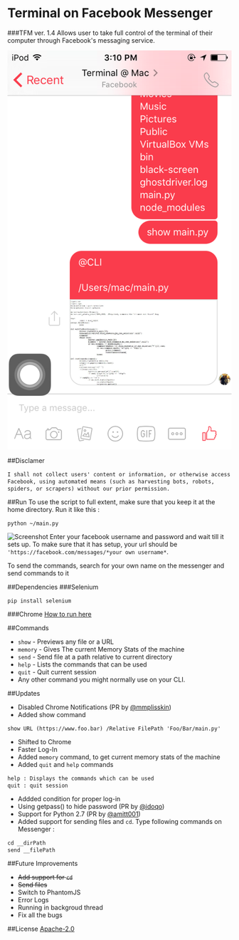 # Terminal on Facebook Messenger 
###TFM ver. 1.4
Allows user to take full control of the terminal of their computer through Facebook's messaging service.

![Photo](Screenshots/IMG_2201.PNG)

##Disclamer

```
I shall not collect users' content or information, or otherwise access Facebook, using automated means (such as harvesting bots, robots, spiders, or scrapers) without our prior permission.
```

##Run
To use the script to full extent, make sure that you keep it at the home directory.
Run it like this :
```
python ~/main.py
```
![Screenshot](Screenshots/Screenshot1.png)
Enter your facebook username and password and wait till it sets up. To make sure that it has setup, your url should be ```'https://facebook.com/messages/*your own username*```.

To send the commands, search for your own name on the messenger and send commands to it

##Dependencies 
###Selenium
```
pip install selenium
```
###Chrome
[How to run here](https://stackoverflow.com/questions/8255929/running-webdriver-chrome-with-selenium)

##Commands
 - ```show```    - Previews any file or a URL
 - ```memory``` - Gives The current Memory Stats of the machine
 - ```send```    - Send file at a path relative to current directory
 - ```help```    - Lists the commands that can be used
 - ```quit```    - Quit current session
 - Any other command you might normally use on your CLI.

##Updates
 - Disabled Chrome Notifications (PR by [@mmplisskin](https://github.com/mmplisskin))
 - Added show command

 ```
 show URL (https://www.foo.bar) /Relative FilePath 'Foo/Bar/main.py'
 ```

 - Shifted to Chrome
 - Faster Log-In 
 - Added ```memory``` command, to get current memory stats of the machine
 - Added ```quit``` and ```help``` commands

 ```
 help : Displays the commands which can be used
 quit : quit session
 ```
 - Addded condition for proper log-in
 - Using getpass() to hide password (PR by [@idoqo](https://github.com/idoqo))
 - Support for Python 2.7 (PR by [@amitt001](https://github.com/amitt001))
 - Added support for sending files and ```cd```. Type following commands on Messenger :

```
cd __dirPath
send __filePath
```

##Future Improvements
- ~~Add support for ```cd```~~
- ~~Send files~~
- Switch to PhantomJS
- Error Logs
- Running in backgroud thread
- Fix all the bugs

##License
[Apache-2.0](https://opensource.org/licenses/Apache-2.0)
